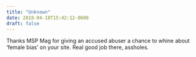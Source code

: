 ```yaml
---
title: "Unknown"
date: 2018-04-18T15:42:12-0600
draft: false
---
```


Thanks MSP Mag for giving an accused abuser a chance to whine about ‘female bias’ on your site. Real good job there, assholes.
